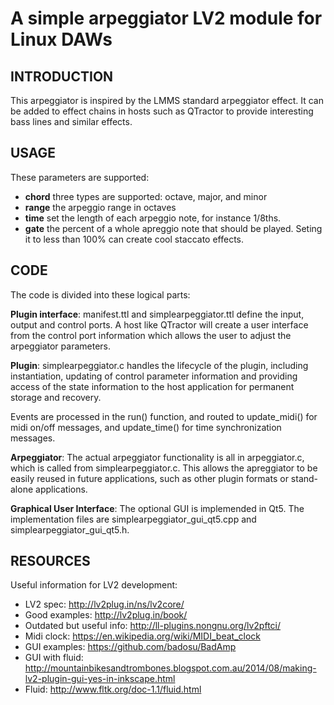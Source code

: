 A simple arpeggiator LV2 module for Linux DAWs
===

INTRODUCTION
------------

This arpeggiator is inspired by the LMMS standard arpeggiator effect. It can be added to effect chains in hosts such as QTractor to provide interesting bass lines and similar effects.

USAGE
-----

These parameters are supported:

* **chord** three types are supported: octave, major, and minor
* **range** the arpeggio range in octaves
* **time** set the length of each arpeggio note, for instance 1/8ths.
* **gate** the percent of a whole apreggio note that should be played. Seting it to less than 100% can create cool staccato effects.

CODE
----

The code is divided into these logical parts:

**Plugin interface**:
manifest.ttl and simplearpeggiator.ttl define the input, output
and control ports. A host like QTractor will create a user interface
from the control port information which allows the user to adjust
the arpeggiator parameters.

**Plugin**:
simplearpeggiator.c handles the lifecycle of the plugin, 
including instantiation, updating of control parameter information
and providing access of the state information to the host application
for permanent storage and recovery.

Events are processed in the run() function, and routed to
update_midi() for midi on/off messages, and update_time() for
time synchronization messages.

**Arpeggiator**:
The actual arpeggiator functionality is all in arpeggiator.c, which
is called from simplearpeggiator.c. This allows the apreggiator to
be easily reused in future applications, such as other plugin formats
or stand-alone applications.

**Graphical User Interface**:
The optional GUI is implemended in Qt5. The implementation files are simplearpeggiator_gui_qt5.cpp and simplearpeggiator_gui_qt5.h.

RESOURCES
---------
Useful information for LV2 development:

* LV2 spec: http://lv2plug.in/ns/lv2core/
* Good examples: http://lv2plug.in/book/
* Outdated but useful info: http://ll-plugins.nongnu.org/lv2pftci/
* Midi clock: https://en.wikipedia.org/wiki/MIDI_beat_clock
* GUI examples: https://github.com/badosu/BadAmp
* GUI with fluid: http://mountainbikesandtrombones.blogspot.com.au/2014/08/making-lv2-plugin-gui-yes-in-inkscape.html
* Fluid: http://www.fltk.org/doc-1.1/fluid.html
